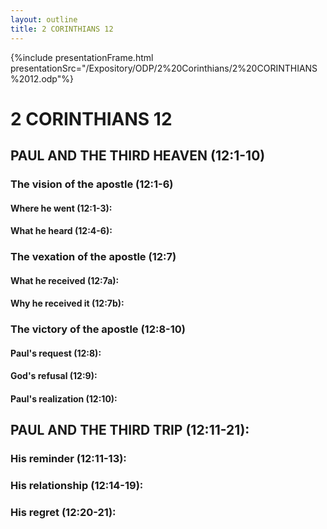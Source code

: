 ```yaml
---
layout: outline
title: 2 CORINTHIANS 12
---
```

{%include presentationFrame.html presentationSrc="/Expository/ODP/2%20Corinthians/2%20CORINTHIANS%2012.odp"%}

# 2 CORINTHIANS 12 
## PAUL AND THE THIRD HEAVEN (12:1-10) 
###  The vision of the apostle (12:1-6) 
####  Where he went (12:1-3): 
####  What he heard (12:4-6): 
###  The vexation of the apostle (12:7) 
####  What he received (12:7a): 
####  Why he received it (12:7b): 
###  The victory of the apostle (12:8-10) 
####  Paul\'s request (12:8): 
####  God\'s refusal (12:9): 
####  Paul\'s realization (12:10): 
## PAUL AND THE THIRD TRIP (12:11-21): 
###  His reminder (12:11-13): 
###  His relationship (12:14-19): 
###  His regret (12:20-21): 
